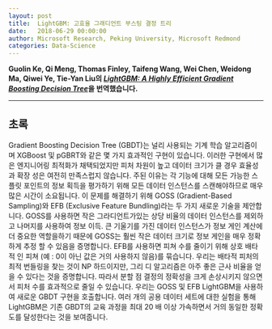 ```yaml
---
layout: post
title:  LightGBM: 고효율 그래디언트 부스팅 결정 트리
date:   2018-06-29 00:00:00
author: Microsoft Research, Peking University, Microsoft Redmond
categories: Data-Science
---
```

  
  
**Guolin Ke, Qi Meng, Thomas Finley, Taifeng Wang, Wei Chen, Weidong Ma, Qiwei Ye, Tie-Yan Liu의 [*LightGBM: A Highly Efficient Gradient Boosting
Decision Tree*](https://papers.nips.cc/paper/6907-lightgbm-a-highly-efficient-gradient-boosting-decision-tree.pdf)을 번역했습니다.**
    
    
- - -
    
## 초록
Gradient Boosting Decision Tree (GBDT)는 널리 사용되는 기계 학습 알고리즘이며 XGBoost 및 pGBRT와 같은 몇 가지 효과적인 구현이 있습니다. 이러한 구현에서 많은 엔지니어링 최적화가 채택되었지만 피처 차원이 높고 데이터 크기가 클 경우 효율성과 확장 성은 여전히 ​​만족스럽지 않습니다. 주된 이유는 각 기능에 대해 모든 가능한 스플릿 포인트의 정보 획득을 평가하기 위해 모든 데이터 인스턴스를 스캔해야하므로 매우 많은 시간이 소요됩니다. 이 문제를 해결하기 위해 GOSS (Gradient-Based Sampling)와 EFB (Exclusive Feature Bundling)라는 두 가지 새로운 기술을 제안합니다. GOSS를 사용하면 작은 그라디언트가있는 상당 비율의 데이터 인스턴스를 제외하고 나머지를 사용하여
정보 이득. 큰 기울기를 가진 데이터 인스턴스가 정보 게인 계산에 더 중요한 역할을하기 때문에 GOSS는 훨씬 작은 데이터 크기로 정보 게인을 매우 정확하게 추정 할 수 있음을 증명합니다. EFB를 사용하면 피쳐 수를 줄이기 위해 상호 배타적 인 피쳐 (예 : 0이 아닌 값은 거의 사용하지 않음)를 묶습니다. 우리는 배타적 피처의 최적 번들링을 찾는 것이 NP 하드이지만, 그리 디 알고리즘은 아주 좋은 근사 비율을 얻을 수 있다는 것을 증명합니다. 따라서 분할 점 결정의 정확성을 크게 손상시키지 않으면 서 피처 수를 효과적으로 줄일 수 있습니다. 우리는 GOSS 및 EFB LightGBM을 사용하여 새로운 GBDT 구현을 호출합니다. 여러 개의 공용 데이터 세트에 대한 실험을 통해 LightGBM은 기존 GBDT의 교육 과정을 최대 20 배 이상 가속하면서 거의 동일한 정확도를 달성한다는 것을 보여줍니다.
